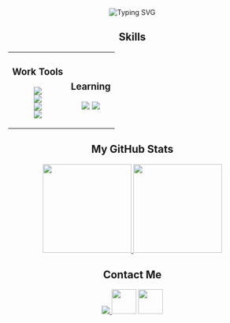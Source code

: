 <div align="center">
 <img src="https://readme-typing-svg.herokuapp.com?font=Fira+Code&pause=1000&random=false&width=435&lines=Hello!+I'm+Breno;Welcome+to+my+profile!" alt="Typing SVG" />
</div>


<h2 align="center">Skills</h2>

<table align="center" cellspacing="20">
  <tr>
    <td align="center">
      <h3>Work Tools</h3>
     <p align="center">
      <a href="https://skillicons.dev">
       <img src="https://skillicons.dev/icons?i=html,css,js,php&theme=dark" />
       <br>
       <img src="https://skillicons.dev/icons?i=next,react,scss,ts&theme=dark" />
       <br>
       <img src="https://skillicons.dev/icons?i=vite,bootstrap,tailwind,laravel&theme=dark"/>
       <br>
       <img src="https://skillicons.dev/icons?i=mysql,sqlite,npm&theme=dark"/>
      </a>
     </p>
    </td>
    <td align="center">
      <h3>Learning</h3>
      <img src="https://skillicons.dev/icons?i=python,cs,java,nodejs&theme=dark" />
      <img src="https://skillicons.dev/icons?i=cpp&theme=dark" />
       <br>
    </td>
  </tr>
</table>

<h2 align="center">My GitHub Stats</h2>

<div align="center">
  <a href="https://github.com/C9BrenoFR">
    <img loading="lazy" height="180em" src="https://github-readme-stats.vercel.app/api?username=C9BrenoFR&theme=dracula"/>
    <img loading="lazy" height="180em" src="https://github-readme-stats.vercel.app/api/top-langs/?username=C9BrenoFR&theme=dracula"/>
  </a>
</div>

<h2 align="center">Contact Me</h2>

<div align="center">
  <a href="https://www.instagram.com/brenufr/" title="Instagram">
   <img src="https://skillicons.dev/icons?i=instagram"/>
  </a>
  <a href="https://www.linkedin.com/in/breno-furtado-rosado-a9aa5b291/" title="Linkedin"><img src="https://imgs.search.brave.com/fQPr1e-Xdvt8sGDU2azrU80WfA8mqPqdzDaBsTf19ck/rs:fit:860:0:0/g:ce/aHR0cHM6Ly9jZG4t/aWNvbnMtcG5nLmZs/YXRpY29uLmNvbS81/MTIvMTc0LzE3NDg1/Ny5wbmc" width="50" height="50"></a>
  <a href="mailto:frbreno@proton.me" title="Email"><img src="https://imgs.search.brave.com/I7KfUMoyvQ4eLj__sr06MaHDkidLwVKqBu17i1717WU/rs:fit:860:0:0/g:ce/aHR0cHM6Ly9zZWVr/bG9nby5jb20vaW1h/Z2VzL1AvcHJvdG9u/LW1haWwtbG9nby0z/MUQ4Q0RDNzlFLXNl/ZWtsb2dvLmNvbS5w/bmc" width="50" height="50" /></a>
</div>
